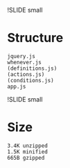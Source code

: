 !SLIDE small
# Structure #
    jquery.js
    whenever.js
    (definitions.js)
    (actions.js)
    (conditions.js)
    app.js

!SLIDE small
# Size #
    3.4K unzipped
    1.5K minified
    665B gzipped